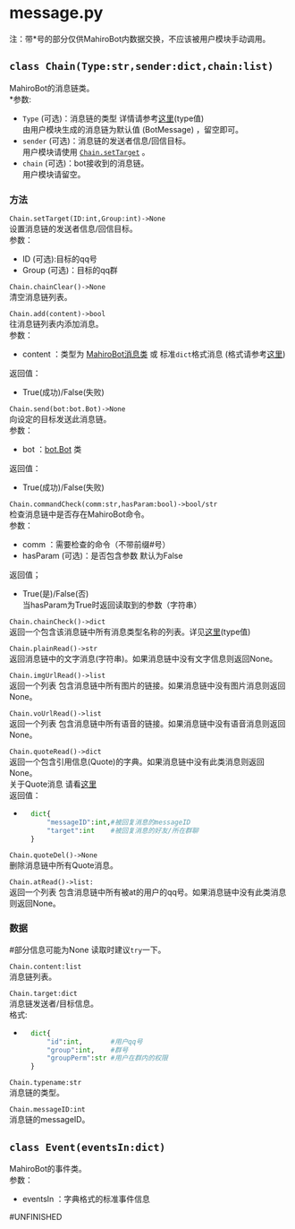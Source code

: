 # message.py
注：带*号的部分仅供MahiroBot内数据交换，不应该被用户模块手动调用。
## `class Chain(Type:str,sender:dict,chain:list)`
MahiroBot的消息链类。  
*参数:
- `Type` (可选)：消息链的类型 详情请参考[这里](https://github.com/project-mirai/mirai-api-http/blob/master/docs/api/MessageType.md#%E6%B6%88%E6%81%AF%E9%93%BE%E7%B1%BB%E5%9E%8B)(type值)  
由用户模块生成的消息链为默认值 (BotMessage) ，留空即可。
- `sender` (可选)：消息链的发送者信息/回信目标。  
用户模块请使用 [`Chain.setTarget`]() 。
- `chain` (可选)：bot接收到的消息链。  
用户模块请留空。
### 方法
`Chain.setTarget(ID:int,Group:int)->None`  
设置消息链的发送者信息/回信目标。  
参数：
- ID (可选):目标的qq号
- Group (可选)：目标的qq群

`Chain.chainClear()->None`  
清空消息链列表。

`Chain.add(content)->bool`  
往消息链列表内添加消息。  
参数：
- content ：类型为 [MahiroBot消息类]() 或 标准`dict`格式消息 (格式请参考[这里](https://github.com/project-mirai/mirai-api-http/blob/master/docs/api/MessageType.md#%E6%B6%88%E6%81%AF%E7%B1%BB%E5%9E%8B))

返回值：
- True(成功)/False(失败)

`Chain.send(bot:bot.Bot)->None`  
向设定的目标发送此消息链。  
参数：
- bot ：[bot.Bot](https://github.com/XuuChannel/MahiroBot/blob/main/docs/bot.md#class-botconfigpathstr) 类

返回值：
- True(成功)/False(失败)

`Chain.commandCheck(comm:str,hasParam:bool)->bool/str`  
检查消息链中是否存在MahiroBot命令。  
参数：
- comm ：需要检查的命令（不带前缀#号）
- hasParam (可选)：是否包含参数 默认为False

返回值；
- True(是)/False(否)  
当hasParam为True时返回读取到的参数（字符串）

`Chain.chainCheck()->dict`  
返回一个包含该消息链中所有消息类型名称的列表。详见[这里](https://github.com/project-mirai/mirai-api-http/blob/master/docs/api/MessageType.md#%E6%B6%88%E6%81%AF%E7%B1%BB%E5%9E%8B)(type值)

`Chain.plainRead()->str`  
返回消息链中的文字消息(字符串)。如果消息链中没有文字信息则返回None。

`Chain.imgUrlRead()->list`  
返回一个列表 包含消息链中所有图片的链接。如果消息链中没有图片消息则返回None。

`Chain.voUrlRead()->list`  
返回一个列表 包含消息链中所有语音的链接。如果消息链中没有语音消息则返回None。

`Chain.quoteRead()->dict`  
返回一个包含引用信息(Quote)的字典。如果消息链中没有此类消息则返回None。  
关于Quote消息 请看[这里](https://github.com/project-mirai/mirai-api-http/blob/master/docs/api/MessageType.md#quote)  
返回值：
- ```python
    dict{
        "messageID":int,#被回复消息的messageID
        "target":int    #被回复消息的好友/所在群聊
    }
    ```

`Chain.quoteDel()->None`  
删除消息链中所有Quote消息。

`Chain.atRead()->list:`  
返回一个列表 包含消息链中所有被at的用户的qq号。如果消息链中没有此类消息则返回None。

### 数据
#部分信息可能为None 读取时建议`try`一下。

`Chain.content:list`  
消息链列表。

`Chain.target:dict`  
消息链发送者/目标信息。  
格式:
- ```python
    dict{
        "id":int,       #用户qq号
        "group":int,    #群号
        "groupPerm":str #用户在群内的权限
    }
    ```

`Chain.typename:str`  
消息链的类型。

`Chain.messageID:int`  
消息链的messageID。

## `class Event(eventsIn:dict)`
MahiroBot的事件类。  
参数：
- eventsIn ：字典格式的标准事件信息

#UNFINISHED